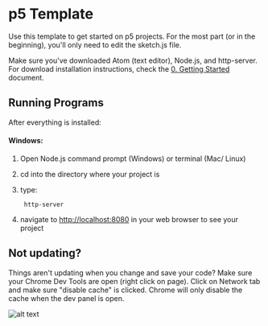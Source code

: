 # p5 Template

Use this template to get started on p5 projects. For the most part (or in the beginning), you'll only need to edit the sketch.js file.

Make sure you've downloaded Atom (text editor), Node.js, and http-server. For download installation instructions, check the [0. Getting Started](https://github.com/Isidore-Newman-School/Creative-Coding-S2017/blob/master/Classwork/gettingStarted.md) document.


## Running Programs

After everything is installed: 

#### Windows:

1. Open Node.js command prompt (Windows) or terminal (Mac/ Linux)
2. cd into the directory where your project is
3. type: 

        http-server

4. navigate to [http://localhost:8080](http://localhost:8080) in your web browser to see your project

## Not updating?

Things aren't updating when you change and save your code? Make sure your Chrome Dev Tools are open (right click on page). Click on Network tab and make sure "disable cache" is clicked. Chrome will only disable the cache when the dev panel is open.

![alt text](https://i.stack.imgur.com/Grwsc.png)
